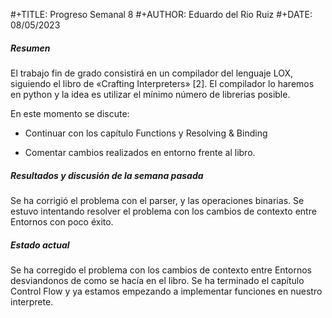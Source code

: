 \#+TITLE: Progreso Semanal 8
 \#+AUTHOR: Eduardo del Rio Ruiz
 \#+DATE: 08/05/2023

##### Resumen

 El trabajo fin de grado consistirá en un compilador del lenguaje LOX,
 siguiendo el libro de «Crafting Interpreters» [2]. El compilador lo haremos
 en python y la idea es utilizar el mínimo número de librerias posible.

 En este momento se discute:

- Continuar con los capítulo Functions y Resolving & Binding

- Comentar cambios realizados en entorno frente al libro.



##### Resultados y discusión de la semana pasada

Se ha corrigió el problema con el parser, y las operaciones binarias.
Se estuvo intentando resolver el problema con los cambios de contexto entre Entornos con poco éxito.



##### Estado actual

Se ha corregido el problema con los cambios de contexto entre Entornos desviandonos de como se hacía en el libro. Se ha terminado el capítulo Control Flow y ya estamos empezando a implementar funciones en nuestro interprete.
